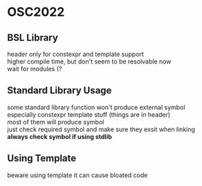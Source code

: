 # OSC2022

## **BSL Library**

header only for constexpr and template support  
higher compile time, but don't seem to be resolvable now  
wait for modules (?  

## **Standard Library Usage**

some standard library function won't produce external symbol  
especially constexpr template stuff (things are in header)  
most of them will produce symbol  
just check required symbol and make sure they exsit when linking  
__always check symbol if using stdlib__  

## **Using Template**

beware using template it can cause bloated code
